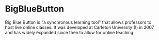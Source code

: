 # BigBlueButton

Big Blue Button is "a synchronous learning tool" that allows professors to host live online classes. It was developed at Carleton University \(!\) in 2007 and has widely expanded since then to allow for online teaching. 

